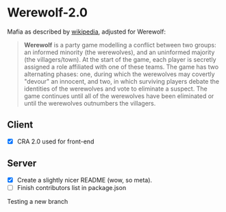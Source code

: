 # Werewolf-2.0

Mafia as described by [wikipedia](<https://en.wikipedia.org/wiki/Mafia_(party_game)>), adjusted for Werewolf:

> **Werewolf** is a party game modelling a conflict between two groups: an informed minority (the werewolves), and an uninformed majority (the villagers/town). At the start of the game, each player is secretly assigned a role affiliated with one of these teams. The game has two alternating phases: one, during which the werewolves may covertly "devour" an innocent, and two, in which surviving players debate the identities of the werewolves and vote to eliminate a suspect. The game continues until all of the werewolves have been eliminated or until the werewolves outnumbers the villagers.

## Client

- [x] CRA 2.0 used for front-end

## Server

- [x] Create a slightly nicer README (wow, so meta).
- [ ] Finish contributors list in package.json

Testing a new branch

